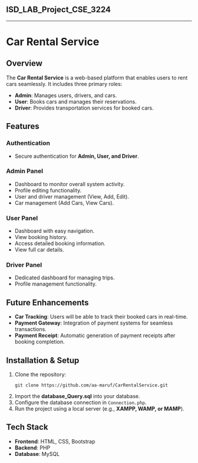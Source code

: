 ## ISD_LAB_Project_CSE_3224

---

# Car Rental Service

## Overview
The **Car Rental Service** is a web-based platform that enables users to rent cars seamlessly. It includes three primary roles:
- **Admin**: Manages users, drivers, and cars.
- **User**: Books cars and manages their reservations.
- **Driver**: Provides transportation services for booked cars.

## Features

### Authentication
- Secure authentication for **Admin, User, and Driver**.

### Admin Panel
- Dashboard to monitor overall system activity.
- Profile editing functionality.
- User and driver management (View, Add, Edit).
- Car management (Add Cars, View Cars).

### User Panel
- Dashboard with easy navigation.
- View booking history.
- Access detailed booking information.
- View full car details.

### Driver Panel
- Dedicated dashboard for managing trips.
- Profile management functionality.

## Future Enhancements
- **Car Tracking**: Users will be able to track their booked cars in real-time.
- **Payment Gateway**: Integration of payment systems for seamless transactions.
- **Payment Receipt**: Automatic generation of payment receipts after booking completion.

## Installation & Setup
1. Clone the repository:
   ```
   git clone https://github.com/aa-maruf/CarRentalService.git
   ```
2. Import the **database_Query.sql** into your database.
3. Configure the database connection in `Connection.php`.
4. Run the project using a local server (e.g., **XAMPP, WAMP, or MAMP**).

## Tech Stack
- **Frontend**: HTML, CSS, Bootstrap
- **Backend**: PHP
- **Database**: MySQL
